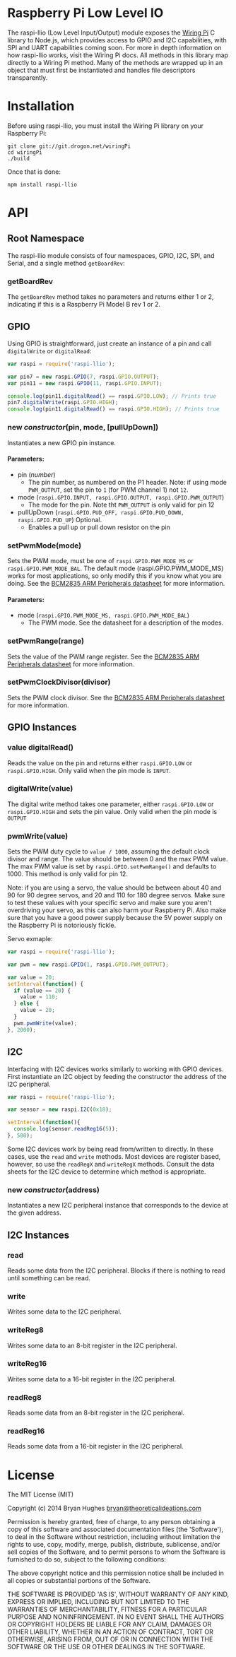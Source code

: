 Raspberry Pi Low Level IO
=========================

The raspi-llio (Low Level Input/Output) module exposes the [Wiring Pi](http://wiringpi.com/) C library to Node.js, which provides access to GPIO and
I2C capabilities, with SPI and UART capabilities coming soon. For more in depth information on how raspi-llio works, visit the Wiring Pi docs. All
methods in this library map directly to a Wiring Pi method. Many of the methods are wrapped up in an object that must
first be instantiated and handles file descriptors transparently.

# Installation

Before using raspi-llio, you must install the Wiring Pi library on your Raspberry Pi:

```
git clone git://git.drogon.net/wiringPi
cd wiringPi
./build
```

Once that is done:

```
npm install raspi-llio
```

# API

## Root Namespace

The raspi-llio module consists of four namespaces, GPIO, I2C, SPI, and Serial, and a single method ```getBoardRev```:

### getBoardRev

The ```getBoardRev``` method takes no parameters and returns either 1 or 2, indicating if this is a Raspberry Pi Model B
rev 1 or 2.

## GPIO

Using GPIO is straightforward, just create an instance of a pin and call ```digitalWrite``` or ```digitalRead```:

```javascript
var raspi = require('raspi-llio');

var pin7 = new raspi.GPIO(7, raspi.GPIO.OUTPUT);
var pin11 = new raspi.GPIO(11, raspi.GPIO.INPUT);

console.log(pin11.digitalRead() == raspi.GPIO.LOW); // Prints true
pin7.digitalWrite(raspi.GPIO.HIGH);
console.log(pin11.digitalRead() == raspi.GPIO.HIGH); // Prints true
```

### new _constructor_(pin, mode, [pullUpDown])

Instantiates a new GPIO pin instance.

#### Parameters:

- pin (_number_)
    - The pin number, as numbered on the P1 header. Note: if using mode ```PWM_OUTPUT```, set the pin to ```1``` (for PWM channel 1) not ```12```.
- mode (```raspi.GPIO.INPUT, raspi.GPIO.OUTPUT, raspi.GPIO.PWM_OUTPUT```)
    - The mode for the pin. Note tht ```PWM_OUTPUT``` is only valid for pin 12
- pullUpDown (```raspi.GPIO.PUD_OFF, raspi.GPIO.PUD_DOWN, raspi.GPIO.PUD_UP```) Optional.
    - Enables a pull up or pull down resistor on the pin

### setPwmMode(mode)

Sets the PWM mode, must be one of ```raspi.GPIO.PWM_MODE_MS``` or ```raspi.GPIO.PWM_MODE_BAL```. The default mode (raspi.GPIO.PWM_MODE_MS) works for most applications, so only modify this if you know what you are doing.
See the [BCM2835 ARM Peripherals datasheet](http://www.raspberrypi.org/wp-content/uploads/2012/02/BCM2835-ARM-Peripherals.pdf)
for more information.

#### Parameters:
- mode (```raspi.GPIO.PWM_MODE_MS, raspi.GPIO.PWM_MODE_BAL```)
    - The PWM mode. See the datasheet for a description of the modes.

### setPwmRange(range)

Sets the value of the PWM range register. See the [BCM2835 ARM Peripherals datasheet](http://www.raspberrypi.org/wp-content/uploads/2012/02/BCM2835-ARM-Peripherals.pdf)
for more information.

### setPwmClockDivisor(divisor)

Sets the PWM clock divisor. See the [BCM2835 ARM Peripherals datasheet](http://www.raspberrypi.org/wp-content/uploads/2012/02/BCM2835-ARM-Peripherals.pdf)
for more information.

## GPIO Instances

### value digitalRead()

Reads the value on the pin and returns either ```raspi.GPIO.LOW``` or ```raspi.GPIO.HIGH```. Only valid when the pin mode
is ```INPUT```.

### digitalWrite(value)

The digital write method takes one parameter, either ```raspi.GPIO.LOW``` or ```raspi.GPIO.HIGH``` and sets the pin value.
Only valid when the pin mode is ```OUTPUT```

### pwmWrite(value)

Sets the PWM duty cycle to ```value / 1000```, assuming the default clock divisor and range.  The value should be between
0 and the max PWM value. The max PWM value is set by ```raspi.GPIO.setPwmRange()``` and defaults to 1000. This method is
only valid for pin 12.

Note: if you are using a servo, the value should be between about 40 and 90 for 90 degree servos, and 20 and 110 for 180
degree servos. Make sure to test these values with your specific servo and make sure you aren't overdriving your servo,
as this can also harm your Raspberry Pi. Also make sure that you have a good power supply because the 5V power supply
on the Raspberry Pi is notoriously fickle.

Servo exmaple:

```javascript
var raspi = require('raspi-llio');

var pwm = new raspi.GPIO(1, raspi.GPIO.PWM_OUTPUT);

var value = 20;
setInterval(function() {
  if (value == 20) {
    value = 110;
  } else {
    value = 20;
  }
  pwm.pwmWrite(value);
}, 2000);
```

## I2C

Interfacing with I2C devices works similarly to working with GPIO devices. First instantiate an I2C object by feeding
the constructor the address of the I2C peripheral. 

```javascript
var raspi = require('raspi-llio');

var sensor = new raspi.I2C(0x18);

setInterval(function(){
  console.log(sensor.readReg16(5));
}, 500);
```

Some I2C devices work by being read from/written to directly. In these cases, use the ```read``` and ```write``` methods.
Most devices are register based, however, so use the ```readRegX``` and ```writeRegX``` methods. Consult the data sheets
for the I2C device to determine which method is appropriate.

### new _constructor_(address)

Instantiates a new I2C peripheral instance that corresponds to the device at the given address.

## I2C Instances

### read

Reads some data from the I2C peripheral. Blocks if there is nothing to read until something can be read.

### write

Writes some data to the I2C peripheral.

### writeReg8

Writes some data to an 8-bit register in the I2C peripheral.

### writeReg16

Writes some data to a 16-bit register in the I2C peripheral.

### readReg8

Reads some data from an 8-bit register in the I2C peripheral.

### readReg16

Reads some data from a 16-bit register in the I2C peripheral.

License
=======

The MIT License (MIT)

Copyright (c) 2014 Bryan Hughes <bryan@theoreticalideations.com>

Permission is hereby granted, free of charge, to any person
obtaining a copy of this software and associated documentation
files (the 'Software'), to deal in the Software without
restriction, including without limitation the rights to use,
copy, modify, merge, publish, distribute, sublicense, and/or sell
copies of the Software, and to permit persons to whom the
Software is furnished to do so, subject to the following
conditions:

The above copyright notice and this permission notice shall be
included in all copies or substantial portions of the Software.

THE SOFTWARE IS PROVIDED 'AS IS', WITHOUT WARRANTY OF ANY KIND,
EXPRESS OR IMPLIED, INCLUDING BUT NOT LIMITED TO THE WARRANTIES
OF MERCHANTABILITY, FITNESS FOR A PARTICULAR PURPOSE AND
NONINFRINGEMENT. IN NO EVENT SHALL THE AUTHORS OR COPYRIGHT
HOLDERS BE LIABLE FOR ANY CLAIM, DAMAGES OR OTHER LIABILITY,
WHETHER IN AN ACTION OF CONTRACT, TORT OR OTHERWISE, ARISING
FROM, OUT OF OR IN CONNECTION WITH THE SOFTWARE OR THE USE OR
OTHER DEALINGS IN THE SOFTWARE.
